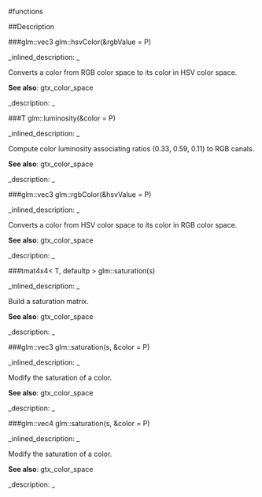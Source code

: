 #functions


<!--
_visible: True_
_advanced: False_
-->

##Description






<!----------------------------------------------------------------------------->

###glm::vec3 glm::hsvColor(&rgbValue = P)

<!--
_syntax: glm::hsvColor(&rgbValue = P)_
_name: glm::hsvColor_
_returns: glm::vec3_
_returns_description: _
_parameters: const glm::vec3 &rgbValue=P_
_version_started: 0.10.0_
_version_deprecated: _
_summary: _
_constant: False_
_static: False_
_visible: True_
_advanced: False_
-->

_inlined_description: _

Converts a color from RGB color space to its color in HSV color space.

**See also**: gtx_color_space





_description: _







<!----------------------------------------------------------------------------->

###T glm::luminosity(&color = P)

<!--
_syntax: glm::luminosity(&color = P)_
_name: glm::luminosity_
_returns: T_
_returns_description: _
_parameters: const glm::vec3 &color=P_
_version_started: 0.10.0_
_version_deprecated: _
_summary: _
_constant: False_
_static: False_
_visible: True_
_advanced: False_
-->

_inlined_description: _

Compute color luminosity associating ratios (0.33, 0.59, 0.11) to RGB canals.

**See also**: gtx_color_space





_description: _







<!----------------------------------------------------------------------------->

###glm::vec3 glm::rgbColor(&hsvValue = P)

<!--
_syntax: glm::rgbColor(&hsvValue = P)_
_name: glm::rgbColor_
_returns: glm::vec3_
_returns_description: _
_parameters: const glm::vec3 &hsvValue=P_
_version_started: 0.10.0_
_version_deprecated: _
_summary: _
_constant: False_
_static: False_
_visible: True_
_advanced: False_
-->

_inlined_description: _

Converts a color from HSV color space to its color in RGB color space.

**See also**: gtx_color_space





_description: _







<!----------------------------------------------------------------------------->

###tmat4x4< T, defaultp > glm::saturation(s)

<!--
_syntax: glm::saturation(s)_
_name: glm::saturation_
_returns: tmat4x4< T, defaultp >_
_returns_description: _
_parameters: const T s_
_version_started: 0.10.0_
_version_deprecated: _
_summary: _
_constant: False_
_static: False_
_visible: True_
_advanced: False_
-->

_inlined_description: _

Build a saturation matrix.

**See also**: gtx_color_space





_description: _







<!----------------------------------------------------------------------------->

###glm::vec3 glm::saturation(s, &color = P)

<!--
_syntax: glm::saturation(s, &color = P)_
_name: glm::saturation_
_returns: glm::vec3_
_returns_description: _
_parameters: const T s, const glm::vec3 &color=P_
_version_started: 0.10.0_
_version_deprecated: _
_summary: _
_constant: False_
_static: False_
_visible: True_
_advanced: False_
-->

_inlined_description: _

Modify the saturation of a color.

**See also**: gtx_color_space





_description: _







<!----------------------------------------------------------------------------->

###glm::vec4 glm::saturation(s, &color = P)

<!--
_syntax: glm::saturation(s, &color = P)_
_name: glm::saturation_
_returns: glm::vec4_
_returns_description: _
_parameters: const T s, const glm::vec4 &color=P_
_version_started: 0.10.0_
_version_deprecated: _
_summary: _
_constant: False_
_static: False_
_visible: True_
_advanced: False_
-->

_inlined_description: _

Modify the saturation of a color.

**See also**: gtx_color_space





_description: _







<!----------------------------------------------------------------------------->

